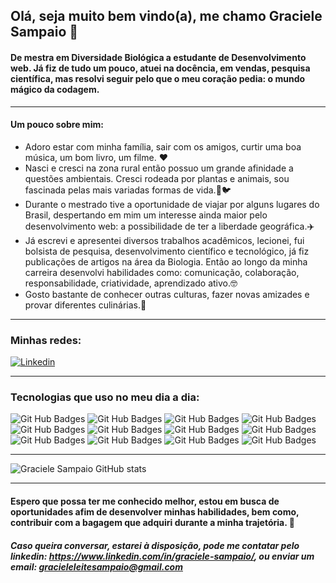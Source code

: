 ## Olá, seja muito bem vindo(a), me chamo Graciele Sampaio 👋

#### De mestra em Diversidade Biológica a estudante de Desenvolvimento web. Já fiz de tudo um pouco, atuei na docência, em vendas, pesquisa científica, mas resolvi seguir pelo que o meu coração pedia: o mundo mágico da codagem.

<hr></hr>

#### <strong> Um pouco sobre mim: </strong>

<ul>
  <li> Adoro estar com minha família, sair com os amigos, curtir uma boa música, um bom livro, um filme. ❤️
  <li> Nasci e cresci na zona rural então possuo um grande afinidade a questões ambientais. Cresci rodeada por plantas e animais, sou fascinada pelas mais variadas formas de vida.🌳🐦
  <li> Durante o mestrado tive a oportunidade de viajar por alguns lugares do Brasil, despertando  em mim um interesse ainda maior pelo desenvolvimento web: a possibilidade de ter a liberdade geográfica.✈️
   <li> Já escrevi e apresentei diversos trabalhos acadêmicos, lecionei, fui bolsista de pesquisa, desenvolvimento científico e tecnológico, já fiz publicações de artigos na área da Biologia. Então ao longo da minha carreira desenvolvi habilidades como: comunicação, colaboração, responsabilidade, criatividade, aprendizado ativo.🤓
   <li> Gosto bastante de conhecer outras culturas, fazer novas amizades e provar diferentes culinárias.🫶
</ul>

<hr></hr>

### Minhas redes:

[![Linkedin](https://img.shields.io/badge/LinkedIn-0077B5?style=for-the-badge&logo=linkedin&logoColor=white)](https://www.linkedin.com/in/graciele-sampaio/) 

<hr></hr>

### Tecnologias que uso no meu dia a dia:
![Git Hub Badges](https://img.shields.io/badge/HTML5-E34F26?style=for-the-badge&logo=html5&logoColor=white)
![Git Hub Badges](https://img.shields.io/badge/CSS3-1572B6?style=for-the-badge&logo=css3&logoColor=white)
![Git Hub Badges](https://img.shields.io/badge/JavaScript-323330?style=for-the-badge&logo=javascript&logoColor=F7DF1E)
![Git Hub Badges](https://img.shields.io/badge/Node.js-339933?style=for-the-badge&logo=nodedotjs&logoColor=white)
![Git Hub Badges](https://img.shields.io/badge/React-20232A?style=for-the-badge&logo=react&logoColor=61DAFB)
![Git Hub Badges](https://img.shields.io/badge/Redux-593D88?style=for-the-badge&logo=redux&logoColor=white)
![Git Hub Badges](https://img.shields.io/badge/GitHub-100000?style=for-the-badge&logo=github&logoColor=white)
![Git Hub Badges](https://img.shields.io/badge/Docker-2CA5E0?style=for-the-badge&logo=docker&logoColor=white)
![Git Hub Badges](https://img.shields.io/badge/MySQL-005C84?style=for-the-badge&logo=mysql&logoColor=white)
![Git Hub Badges](https://img.shields.io/badge/MongoDB-4EA94B?style=for-the-badge&logo=mongodb&logoColor=white)
![Git Hub Badges](https://img.shields.io/badge/TypeScript-007ACC?style=for-the-badge&logo=typescript&logoColor=white)
![Git Hub Badges](https://img.shields.io/badge/Jest-C21325?style=for-the-badge&logo=jest&logoColor=white)

<hr></hr>

![Graciele Sampaio GitHub stats](https://github-readme-stats.vercel.app/api?username=graciele-sampaio&show_icons=true&theme=dracula)

<hr></hr>

#### <strong> Espero que possa ter me conhecido melhor, estou em busca de oportunidades afim de desenvolver minhas habilidades, bem como, contribuir com a bagagem que adquiri durante a minha trajetória. 🚀</strong>

##### Caso queira conversar, estarei à disposição, pode me contatar pelo linkedin: https://www.linkedin.com/in/graciele-sampaio/, ou enviar um email: gracieleleitesampaio@gmail.com
